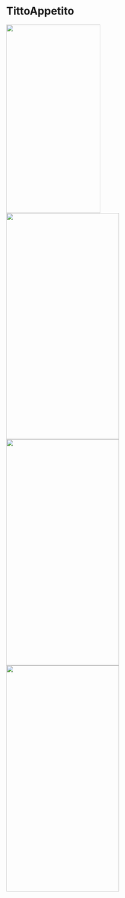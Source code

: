 # TittoAppetito

<img src="https://user-images.githubusercontent.com/108584428/199705858-1b8c90af-24d7-4e2d-b46a-5a9288917e8d.png" height="500" width="250" > <img src="https://user-images.githubusercontent.com/108584428/199705869-ed8e9b7c-e9f5-4aa1-86b6-fabd0b099a4b.png" height="600" width="300" > <img src="https://user-images.githubusercontent.com/108584428/199705876-3f3ef084-5ac4-4681-92cb-7ff551c011ec.png" height="600" width="300" > <img src="https://user-images.githubusercontent.com/108584428/199705883-67d868f3-6f47-4072-aa97-3170c671dc0f.png" height="600" width="300" >
